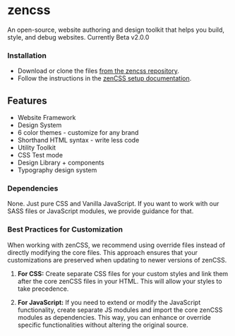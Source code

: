 # zencss

An open-source, website authoring and design toolkit that helps you build, style, and debug websites. Currently Beta v2.0.0 

### Installation

- Download or clone the files [from the zencss repository](https://github.com/zencss/zencss).
- Follow the instructions in the [zenCSS setup documentation](https://zencss.com/docs/index.html#setup).


## Features

- Website Framework
- Design System 
- 6 color themes - customize for any brand
- Shorthand HTML syntax - write less code
- Utility Toolkit 
- CSS Test mode
- Design Library + components
- Typography design system 

### Dependencies

None. Just pure CSS and Vanilla JavaScript. If you want to work with our SASS files or JavaScript modules, we provide guidance for that.

### Best Practices for Customization

When working with zenCSS, we recommend using override files instead of directly modifying the core files. This approach ensures that your customizations are preserved when updating to newer versions of zenCSS.

1. **For CSS:** Create separate CSS files for your custom styles and link them after the core zenCSS files in your HTML. This will allow your styles to take precedence.

2. **For JavaScript:** If you need to extend or modify the JavaScript functionality, create separate JS modules and import the core zenCSS modules as dependencies. This way, you can enhance or override specific functionalities without altering the original source.

